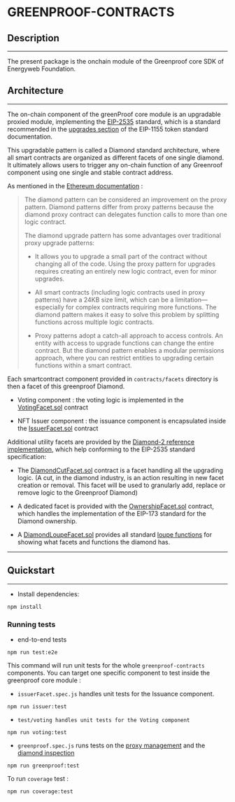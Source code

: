 # GREENPROOF-CONTRACTS

## Description
---

The present package is the onchain module of the Greenproof core SDK of Energyweb Foundation.

## Architecture
---
The on-chain component of the greenProof core module is an upgradable proxied module, implementing the [EIP-2535](https://github.com/ethereum/EIPs/blob/master/EIPS/eip-2535.md) standard, which is a standard recommended in the [upgrades section](https://github.com/ethereum/EIPs/blob/master/EIPS/eip-1155.md#upgrades) of the EIP-1155 token standard documentation.

This upgradable pattern is called a Diamond standard architecture, where all smart contracts are organized as different facets of one single diamond.
It ultimately allows users to trigger any on-chain function of any Greenroof component using one single and stable contract address.

As mentioned in the [Ethereum documentation](https://ethereum.org/en/developers/docs/smart-contracts/upgrading/#diamond-pattern) :

> The diamond pattern can be considered an improvement on the proxy pattern. Diamond patterns differ from proxy patterns because the diamond proxy contract can delegates function calls to more than one logic contract.
>
> The diamond upgrade pattern has some advantages over traditional proxy upgrade patterns:
>
> - It allows you to upgrade a small part of the contract without changing all of the code. Using the proxy pattern for upgrades requires creating an entirely new logic contract, even for minor upgrades.
>
> - All smart contracts (including logic contracts used in proxy patterns) have a 24KB size limit, which can be a limitation—especially for complex contracts requiring more functions. The diamond pattern makes it easy to solve this problem by splitting functions across multiple logic contracts.
>
> - Proxy patterns adopt a catch-all approach to access controls. An entity with access to upgrade functions can change the entire contract. But the diamond pattern enables a modular permissions approach, where you can restrict entities to upgrading certain functions within a smart contract.

Each smartcontract component provided in `contracts/facets` directory is then a facet of this greenproof Diamond.

- Voting component : the voting logic is implemented in the [VotingFacet.sol](https://github.com/energywebfoundation/greenproof-sdk/blob/feat/GP-134/Issuer-Contract/packages/ew-greenProof-core-Diamond/contracts/facets/VotingFacet.sol) contract

- NFT Issuer component : the issuance component is encapsulated inside the [IssuerFacet.sol](https://github.com/energywebfoundation/greenproof-sdk/blob/feat/GP-134/Issuer-Contract/packages/ew-greenProof-core-Diamond/contracts/facets/IssuerFacet.sol) contract

Additional utility facets are provided by the [Diamond-2 reference implementation](https://github.com/mudgen/diamond-2-hardhat), which help conforming to the EIP-2535 standard specification:

- The [DiamondCutFacet.sol](https://github.com/energywebfoundation/greenproof-sdk/blob/feat/GP-134/Issuer-Contract/packages/ew-greenProof-core-Diamond/contracts/facets/DiamondCutFacet.sol) contract is a facet handling all the upgrading logic.
(A cut, in the diamond industry, is an action resulting in new facet creation or removal. This facet will be used to granularly add, replace or remove logic to the Greenproof Diamond)

- A dedicated facet is provided with the [OwnershipFacet.sol](https://github.com/energywebfoundation/greenproof-sdk/blob/feat/GP-134/Issuer-Contract/packages/ew-greenProof-core-Diamond/contracts/facets/OwnershipFacet.sol) contract, which handles the implementation of the EIP-173 standard for the Diamond ownership.

- A [DiamondLoupeFacet.sol](https://github.com/energywebfoundation/greenproof-sdk/blob/feat/GP-134/Issuer-Contract/packages/ew-greenProof-core-Diamond/contracts/facets/DiamondLoupeFacet.sol) provides all standard [loupe functions](https://dev.to/mudgen/why-loupe-functions-for-diamonds-1kc3) for showing what facets and functions the diamond has.
---

## Quickstart
---
- Install dependencies:
```
npm install
```

### Running tests

- end-to-end tests

```
npm run test:e2e
```

This command will run unit tests for the whole `greenproof-contracts` components. You can target one specific component to test inside the greenproof core module :
- `issuerFacet.spec.js` handles unit tests for the Issuance component. 
```
npm run issuer:test
```

- `test/voting handles unit tests for the Voting component`
```
npm run voting:test
```
- `greenproof.spec.js` runs tests on the [proxy management](https://eip2535diamonds.substack.com/i/38730553/diamond-upgrades) and the [diamond inspection](https://eip2535diamonds.substack.com/p/why-on-chain-loupe-functions-are)

```
npm run greenproof:test
```
To run `coverage` test :
 
```
npm run coverage:test
````